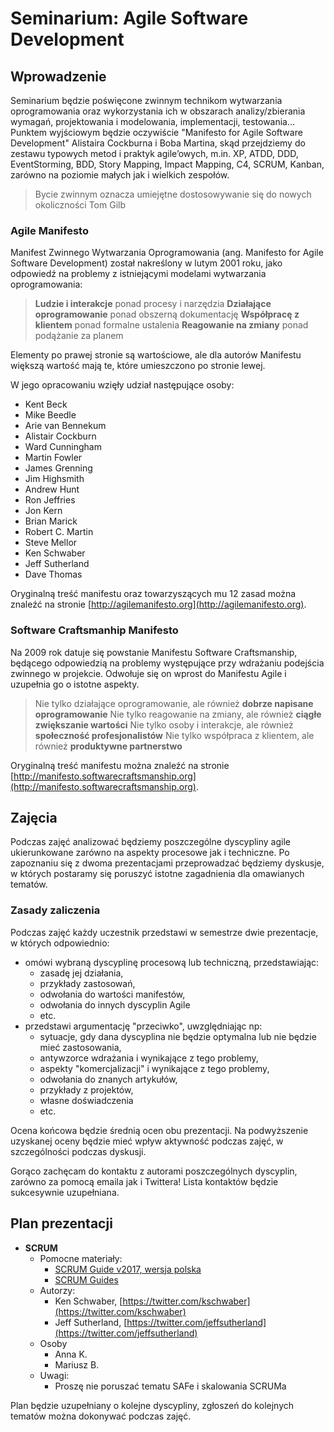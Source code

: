# Seminarium: Agile Software Development

## Wprowadzenie 

Seminarium będzie poświęcone zwinnym technikom wytwarzania oprogramowania oraz wykorzystania ich w obszarach analizy/zbierania wymagań, projektowania i modelowania, implementacji, testowania... Punktem wyjściowym będzie oczywiście "Manifesto for Agile Software Development" Alistaira Cockburna i Boba Martina, skąd przejdziemy do zestawu typowych metod i praktyk agile’owych, m.in. XP, ATDD, DDD, EventStorming, BDD, Story Mapping, Impact Mapping, C4, SCRUM, Kanban, zarówno na poziomie małych jak i wielkich zespołów.

> Bycie zwinnym oznacza umiejętne dostosowywanie się do nowych okoliczności
> Tom Gilb

### Agile Manifesto

Manifest Zwinnego Wytwarzania Oprogramowania (ang. Manifesto for Agile Software Development) został nakreślony w lutym 2001 roku, jako odpowiedź na problemy z istniejącymi modelami wytwarzania oprogramowania:

> **Ludzie i interakcje** ponad procesy i narzędzia
> **Działające oprogramowanie** ponad obszerną dokumentację
> **Współpracę z klientem** ponad formalne ustalenia
> **Reagowanie na zmiany** ponad podążanie za planem

Elementy po prawej stronie są wartościowe, ale dla autorów Manifestu większą wartość mają te, które umieszczono po stronie lewej.

W jego opracowaniu wzięły udział następujące osoby:

- Kent Beck
- Mike Beedle
- Arie van Bennekum
- Alistair Cockburn
- Ward Cunningham
- Martin Fowler
- James Grenning
- Jim Highsmith
- Andrew Hunt
- Ron Jeffries
- Jon Kern
- Brian Marick
- Robert C. Martin
- Steve Mellor
- Ken Schwaber
- Jeff Sutherland
- Dave Thomas

Oryginalną treść manifestu oraz towarzyszących mu 12 zasad można znaleźć na stronie [http://agilemanifesto.org](http://agilemanifesto.org).  

### Software Craftsmanhip Manifesto

Na 2009 rok datuje się powstanie Manifestu Software Craftsmanship, będącego odpowiedzią na problemy występujące przy wdrażaniu podejścia zwinnego w projekcie. Odwołuje się on wprost do Manifestu Agile i uzupełnia go o istotne aspekty.

> Nie tylko działające oprogramowanie, ale również **dobrze napisane oprogramowanie**
> Nie tylko reagowanie na zmiany, ale również **ciągłe zwiększanie wartości**
> Nie tylko osoby i interakcje, ale również **społeczność profesjonalistów**
> Nie tylko współpraca z klientem, ale również **produktywne partnerstwo**

Oryginalną treść manifestu można znaleźć na stronie [http://manifesto.softwarecraftsmanship.org](http://manifesto.softwarecraftsmanship.org).

## Zajęcia 

Podczas zajęć analizować będziemy poszczególne dyscypliny agile ukierunkowane zarówno na aspekty procesowe jak i techniczne. Po zapoznaniu się z dwoma prezentacjami przeprowadzać będziemy dyskusje, w których postaramy się poruszyć istotne zagadnienia dla omawianych tematów.

### Zasady zaliczenia

Podczas zajęć każdy uczestnik przedstawi w semestrze dwie prezentacje, w których odpowiednio: 

- omówi wybraną dyscyplinę procesową lub techniczną, przedstawiając:
    - zasadę jej działania, 
    - przykłady zastosowań,
    - odwołania do wartości manifestów,
    - odwołania do innych dyscyplin Agile
    - etc.
- przedstawi argumentację "przeciwko", uwzględniając np:
    - sytuacje, gdy dana dyscyplina nie będzie optymalna lub nie będzie mieć zastosowania,
    - antywzorce wdrażania i wynikające z tego problemy,
    - aspekty "komercjalizacji" i wynikające z tego problemy,
    - odwołania do znanych artykułów,
    - przykłady z projektów,
    - własne doświadczenia
    - etc.
    
Ocena końcowa będzie średnią ocen obu prezentacji. Na podwyższenie uzyskanej oceny będzie mieć wpływ aktywność podczas zajęć, w szczególności podczas dyskusji.

Gorąco zachęcam do kontaktu z autorami poszczególnych dyscyplin, zarówno za pomocą emaila jak i Twittera! Lista kontaktów będzie sukcesywnie uzupełniana.

## Plan prezentacji

- **SCRUM**
    - Pomocne materiały:
        - [SCRUM Guide v2017, wersja polska](https://www.scrumguides.org/docs/scrumguide/v2017/2017-Scrum-Guide-Polish.pdf)
        - [SCRUM Guides](https://www.scrumguides.org) 
    - Autorzy:
        - Ken Schwaber, [https://twitter.com/kschwaber](https://twitter.com/kschwaber)
        - Jeff Sutherland, [https://twitter.com/jeffsutherland](https://twitter.com/jeffsutherland)
    - Osoby
        - Anna K.
        - Mariusz B.
    - Uwagi:
        - Proszę nie poruszać tematu SAFe i skalowania SCRUMa

Plan będzie uzupełniany o kolejne dyscypliny, zgłoszeń do kolejnych tematów można dokonywać podczas zajęć.

